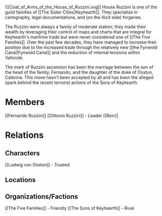 ![[Coat_of_Arms_of_the_House_of_Ruzzini.svg]]
House Ruzzini is one of the guild families of [[The Sister Cities|Keyhearth]]. They specialize in cartography, legal documentations, and (on the illicit side) forgeries. 

The Ruzzini were always a family of moderate station; they made their wealth by leveraging their control of maps and charts that are integral for Keyhearth's maritime trade but were never considered one of [[The Five Families]]. Over the past few decades, they have managed to increase their position due to the increased trade through the relatively new [[the Fynwold Canal|Fynwold Canal]] and the reduction of internal tensions within Vallonde. 

The mark of Ruzzini ascension has been the marriage between the son of the head of the family, Fernando, and the daughter of the duke of Osstun, Caterina. This move hasn't been accepted by all and has been the alleged spark behind the recent terrorist actions of the Sons of Keyhearth. 
# Members
[[Fernando Ruzzini]]
[[Ottovio Ruzzini]] - Leader
[[Rein]]
# Relations
## Characters
[[Ludwig von Osstun]] - Trusted
## Locations
## Organizations/Factions
[[The Five Families]] - Friendly
[[The Sons of Keyhearth]] - Rival